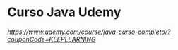 # **Curso Java Udemy**

*https://www.udemy.com/course/java-curso-completo/?couponCode=KEEPLEARNING*
